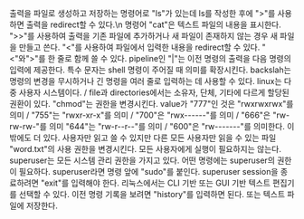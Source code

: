 출력을 파일로 생성하고 저장하는 명령어로 "ls"가 있는데 ls를 작성한 후에 ">"를 사용하면 출력을 redirect할 수 있다.\n
명령어 "cat"은 텍스트  파일의 내용을 표시한다.
">>"를 사용하여 출력을 기존 파일에 추가하거나 새 파일이 존재하지 않는 경우 새 파일을 만들고 쓴다.
"<"를 사용하여 파일에서 입력한 내용을 redirect할 수 있다.
"<"와">"를 한 줄로 함께 쓸 수 있다.
pipeline인 "|"는 이전 명령의 출력을 다음 명령의 입력에 제공한다.
특수 문자는 shell 명령이 주어질 때 의미를 확장시킨다.
backslah는 명령의 변경을 무시하거나 긴 명령을 여러 줄로 입력하는 데 사용할 수 있다.
linux는 다중 사용자 시스템이다. / file과 directories에서는 소유자, 단체, 기타에 다르게 할당된 권환이 있다.
"chmod"는 권한을 변경시킨다.
value가 "777"인 것은 "rwxrwxrwx"를 의미 / "755"는 "rwxr-xr-x"를 의미 / "700"은 "rwx------"를 의미 / "666"은 "rw-rw-rw-"를 의미 "644"는 "rw-r--r--"를 의미 / "600"은 "rw-------"를 의미한다. 
이 밖에도 더 있다.
사용자만 읽고 쓸 수 있지만 다른 모든 사용자만 읽을 수 있는 파일 "word.txt"의 사용 권한을 변경시킨다.
모든 사용자에게 실행이 필요하지는 않는다.
superuser는 모든 시스템 관리 권한을 가지고 있다.
어떤 명령에는 superuser의 권한이 필요하다. 
superuser라면 명령 앞에 "sudo"를 붙인다.
superuser session을 종료하려면 "exit"를 입력해야 한다.
리눅스에서는 CLI 기반 또는 GUI 기반 텍스트 편집기를 선택할 수 있다.
이전 명령 기록을 보려면 "history"를 입력하면 된다.
또는 텍스트 파일에 저장한다.
